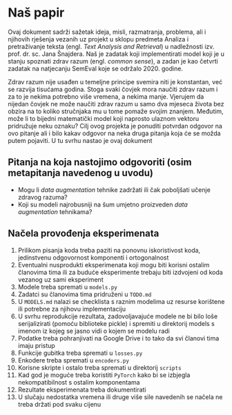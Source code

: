 # Naš papir
Ovaj dokument sadrži sažetak ideja, misli, razmatranja, problema, ali i njihovih rješenja vezanih uz projekt u sklopu predmeta Analiza i pretraživanje teksta (engl. *Text Analysis and Retrieval*) u nadležnosti izv. prof. dr. sc. Jana Šnajdera. Naš je zadatak koji implementirati model koji je u stanju spoznati zdrav razum (engl. *common sense*), a zadan je kao četvrti zadatak na natjecanju SemEval koje se održalo 2020. godine. 

Zdrav razum nije usađen u temeljne principe svemira niti je konstantan, već se razvija tisućama godina. Stoga svaki čovjek mora naučiti zdrav razum i za to je nekima potrebno više vremena, a nekima manje. Vjerujem da nijedan čovjek ne može naučiti zdrav razum u samo dva mjeseca života bez obzira na to koliko stručnjaka mu u tome pomaže svojim znanjem. Međutim, može li to bijedni matematički model koji naprosto ulaznom vektoru pridružuje neku oznaku? Cilj ovog projekta je ponuditi potvrdan odgovor na ovo pitanje ali i bilo kakav odgovor na neka druga pitanja koja će se možda putem pojaviti. U tu svrhu nastao je ovaj dokument

## Pitanja na koja nastojimo odgovoriti (osim metapitanja navedenog u uvodu)
- Mogu li *data augmentation* tehnike zadržati ili čak poboljšati učenje zdravog razuma?
-  Koji su modeli najrobusniji na šum umjetno proizveden *data augmentation* tehnikama?

## Načela provođenja eksperimenata
1. Prilikom pisanja koda treba paziti na ponovnu iskoristivost koda, jedinstvenu odgovornost komponenti i ortogonalnost
2. Eventualni nusprodukti eksperimenata koji mogu biti korisni ostalim članovima tima ili za buduće eksperimente trebaju biti izdvojeni od koda vezanog uz sami eksperiment
3. Modele treba spremati u `models.py`
4. Zadatci su članovima tima pridruženi u `TODO.md`
5. U `MODELS.md` nalazi se checklista s raznim modelima uz resurse korištene ili potrebne za njihovu implementaciju
6. U svrhu reprodukcije rezultata, zadovoljavajuće modele ne bi bilo loše serijalizirati (pomoću biblioteke pickle) i spremiti u direktorij models s imenom iz kojeg se jasno vidi o kojem se modelu radi
7. Podatke treba pohranjivati na Google Drive i to tako da svi članovi tima imaju pristup
8. Funkcije gubitka treba spremati u `losses.py`
9. Enkodere treba spremati u `encoders.py`
10. Korisne skripte i ostalo treba spremati u direktorij `scripts`
11. Kad god je moguće treba koristiti `PyTorch` kako bi se izbjegla nekompatibilnost s ostalim komponentama
12.  Rezultate eksperimenata treba dokumentirati
13.  U slučaju nedostatka vremena ili druge više sile navedenih se načela ne treba držati pod svaku cijenu
